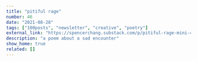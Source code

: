 ```yaml
---
title: "pitiful rage"
number: 46
date: "2021-08-28"
tags: ["100posts", "newsletter", "creative", "poetry"]
external_link: "https://spencerchang.substack.com/p/pitiful-rage-mini-46100"
description: "a poem about a sad encounter"
show_home: true
related: []
---
```

